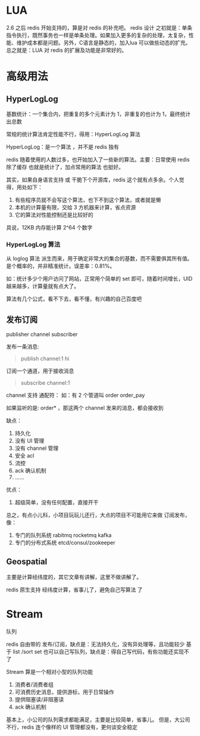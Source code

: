 
# LUA

2.6 之后  redis 开始支持的，算是对 redis 的补充吧。
redis 设计 之初就是：单条指令执行，既然事务也一样是单条处理。如果加入更多的复杂的处理，太复杂，性能、维护成本都是问题。另外，C语言是静态的，加入lua  可以做些动态的扩充。总之就是：LUA 对 redis 的扩展及功能是非常好的。


# 高级用法

## HyperLogLog

基数统计：一个集合内，把重复的多个元素计为 1，非重复的也计为 1，最终统计出总数

常规的统计算法肯定性能不行，得用：HyperLogLog 算法

HyperLogLog：是一个算法 ，并不是 redis 独有

redis 随着使用的人数过多，也开始加入了一些新的算法。主要：日常使用 redis 除了缓存 也就是统计了，加点常用的算法 也挺好。

其实，如果自身语言支持 或 干脆下个开源库，redis 这个就有点多余。个人觉得，用处如下：

1. 有些程序员就不会写这个算法，也下不到这个算法，或者就是懒
2. 本机的计算量有限，交给 3 方机器来计算，省点资源
3. 它的算法对性能控制还是比较好的

具说，12KB 内存能计算 2^64 个数字






### HyperLogLog 算法

从 loglog 算法 派生而来，用于确定非常大的集合的基数，而不需要俱其所有值。
是个概率的，并非精准统计。误差率：0.81%。

如：统计多少个用户访问了网站，正常用个简单的 set 即可，随着时间增长，UID 越来越多，计算量就有点大了。

算法有几个公式，看不下去，看不懂，有兴趣的自己百度吧

## 发布订阅

publisher channel subscriber

发布一条消息:

> publish channel:1 hi

订阅一个通道，用于接收消息

> subscribe channel:1

channel 支持 通配符：
如：有 2 个管道叫 order order_pay

如果监听的是: order\* ，那这两个 channel 发来的消息，都会接收到

缺点：

1. 持久化
2. 没有 UI 管理
3. 没有 channel 管理
4. 安全 acl
5. 流控
6. ack 确认机制
7. ......

优点：

1. 超级简单，没有任何配置，直接开干

总之，有点小儿科，小项目玩玩儿还行，大点的项目不可能用它来做 订阅发布，像：

1. 专门的队列系统 rabitmq rocketmq kafka
2. 专门的分布式系统 etcd/consul/zookeeper

## Geospatial

主要是计算经纬度的，其它文章有讲解，这里不做讲解了。

redis 原生支持 经纬度计算，省事儿了，避免自己写算法 了

# Stream

队列

redis 自由带的 发布/订阅，缺点是：无法持久化，没有异处理等，且功能较少
基于 list /sort set 也可以自己写队列，缺点是：得自己写代码，有些功能还实现不了

Stream 算是一个相对小型的队列功能

1. 消费者/消费者组
2. 可消费历史消息，提供游标，用于日常操作
3. 提供阻塞读/非阻塞读
4. ack 确认机制

基本上，小公司的队列需求都能满足，主要是比较简单，省事儿。
但是，大公司不行，redis 连个像样的 UI 管理都没有，更何谈安全稳定